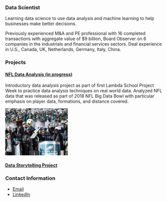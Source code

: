 ### Data Scientist

Learning data science to use data analysis and machine learning to help businesses make better decisions. 

Previously experienced M&A and PE professional with 16 completed transactions with aggregate value of $9 billion, Board Observer on 6 companies in the industrials and financial services sectors. Deal experience in U.S., Canada, UK, Netherlands, Germany, Italy, China.

### Projects

#### [NFL Data Analysis (in progress)](https://colab.research.google.com/drive/1Dy3kgulphr7KSCcx_x-_Uw687nEOjEwG) 
Introductory data analysis project as part of first Lambda School Project Week to practice data analysis techniques on real world data. Analyzed NFL data that was released as part of 2018 NFL Big Data Bowl with particular emphasis on player data, formations, and distance covered.

<img src="Eagles Champion.jpg" height = "150">

#### [Data Storytelling Project](project1)

### Contact Information
- [Email](mailto:donw385@gmail.com)
- [LinkedIn](https://www.linkedin.com/in/dongweiwang/)
